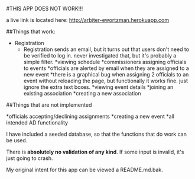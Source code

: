 #THIS APP DOES NOT WORK!!!

a live link is located here: http://arbiter-ewortzman.herokuapp.com

##Things that work:

* Registration
	* Registration sends an email, but it turns out that users don't need to be verified to log in. never investigated that, but it's probably a simple filter.
*viewing schedule
*commissioners assigning officials to events
	*officials are alerted by email when they are assigned to a new event
	*there is a graphical bug when assigning 2 officials to an event without reloading the page, but functionally it works fine.  just ignore the extra text boxes.
*viewing event details
*joining an existing association
*creating a new association

##Things that are not implemented

*officials accepting/declining assignments
*creating a new event
*all intended AD functionality

I have included a seeded database, so that the functions that do work can be used.

There is **absolutely no validation of any kind**.  If some input is invalid, it's just going to crash.

My original intent for this app can be viewed a README.md.bak.
